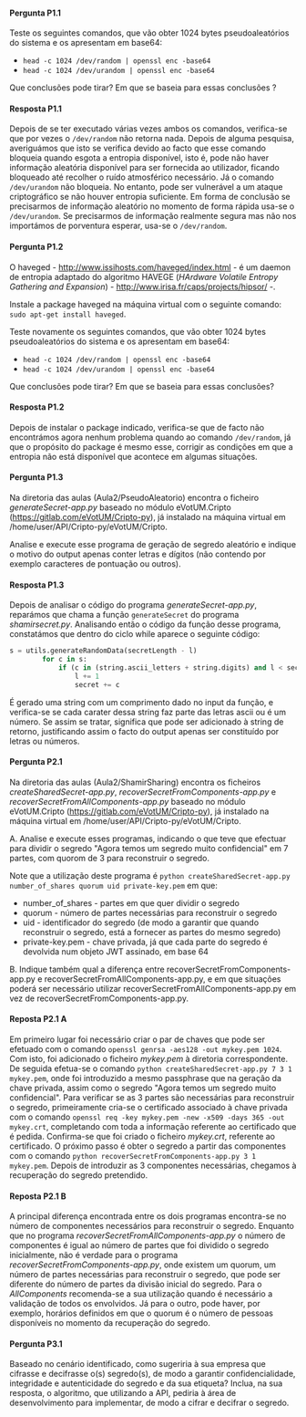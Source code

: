 #### Pergunta P1.1

Teste os seguintes comandos, que vão obter 1024 bytes pseudoaleatórios do sistema e os apresentam em base64:

- `head -c 1024 /dev/random | openssl enc -base64`
- `head -c 1024 /dev/urandom | openssl enc -base64`

Que conclusões pode tirar? Em que se baseia para essas conclusões ?

#### Resposta P1.1

Depois de se ter executado várias vezes ambos os comandos, verifica-se que por vezes o `/dev/random` não retorna nada. Depois de alguma pesquisa, averiguámos que isto se verifica devido ao facto que esse comando bloqueia quando esgota a entropia disponível, isto é, pode não haver informação aleatória disponível para ser fornecida ao utilizador, ficando bloqueado até recolher o ruído atmosférico necessário. Já o comando `/dev/urandom` não bloqueia. No entanto, pode ser vulnerável a um ataque criptográfico se não houver entropia suficiente. Em forma de conclusão se precisarmos de informação aleatório no momento de forma rápida usa-se o `/dev/urandom`. Se precisarmos de informação realmente segura mas não nos importámos de porventura esperar, usa-se o `/dev/random`.

#### Pergunta P1.2

O haveged - <http://www.issihosts.com/haveged/index.html> - é um daemon de entropia adaptado do algoritmo HAVEGE (_HArdware Volatile Entropy Gathering and Expansion_) - <http://www.irisa.fr/caps/projects/hipsor/> -.

Instale a package haveged na máquina virtual com o seguinte comando: `sudo apt-get install haveged`.

Teste novamente os seguintes comandos, que vão obter 1024 bytes pseudoaleatórios do sistema e os apresentam em base64:

- `head -c 1024 /dev/random | openssl enc -base64`
- `head -c 1024 /dev/urandom | openssl enc -base64`

Que conclusões pode tirar? Em que se baseia para essas conclusões?

#### Resposta P1.2

Depois de instalar o package indicado, verifica-se que de facto não encontrámos agora nenhum problema quando ao comando `/dev/random`, já que o propósito do package é mesmo esse, corrigir as condições em que a entropia não está disponível que acontece em algumas situações.

#### Pergunta P1.3

Na diretoria das aulas (Aula2/PseudoAleatorio) encontra o ficheiro *generateSecret-app.py* baseado no módulo eVotUM.Cripto (https://gitlab.com/eVotUM/Cripto-py), já instalado na máquina virtual em /home/user/API/Cripto-py/eVotUM/Cripto.

Analise e execute esse programa de geração de segredo aleatório e indique o motivo do output apenas conter letras e dígitos (não contendo por exemplo caracteres de pontuação ou outros).

#### Resposta P1.3

Depois de analisar o código do programa *generateSecret-app.py*, reparámos que chama a função `generateSecret` do programa *shamirsecret.py*. Analisando então o código da função desse programa, constatámos que dentro do ciclo while aparece o seguinte código:
```python
s = utils.generateRandomData(secretLength - l)
        for c in s:
            if (c in (string.ascii_letters + string.digits) and l < secretLength): # printable character
                l += 1
                secret += c
```
É gerado uma string com um comprimento dado no input da função, e verifica-se se cada carater dessa string faz parte das letras ascii ou é um número. Se assim se tratar, significa que pode ser adicionado à string de retorno, justificando assim o facto do output apenas ser constituído por letras ou números.


#### Pergunta P2.1

Na diretoria das aulas (Aula2/ShamirSharing) encontra os ficheiros *createSharedSecret-app.py*, *recoverSecretFromComponents-app.py* e *recoverSecretFromAllComponents-app.py* baseado no módulo eVotUM.Cripto (https://gitlab.com/eVotUM/Cripto-py), já instalado na máquina virtual em /home/user/API/Cripto-py/eVotUM/Cripto.

A. Analise e execute esses programas, indicando o que teve que efectuar para dividir o segredo "Agora temos um segredo muito confidencial" em 7 partes, com quorom de 3 para reconstruir o segredo.

Note que a utilização deste programa é ``python createSharedSecret-app.py number_of_shares quorum uid private-key.pem`` em que:
+ number_of_shares - partes em que quer dividir o segredo
+ quorum - número de partes necessárias para reconstruir o segredo
+ uid - identificador do segredo (de modo a garantir que quando reconstruir o segredo, está a fornecer as partes do mesmo segredo)
+ private-key.pem - chave privada, já que cada parte do segredo é devolvida num objeto JWT assinado, em base 64

B. Indique também qual a diferença entre recoverSecretFromComponents-app.py e recoverSecretFromAllComponents-app.py, e em que situações poderá ser necessário utilizar recoverSecretFromAllComponents-app.py em vez de recoverSecretFromComponents-app.py.

#### Reposta P2.1 A

Em primeiro lugar foi necessário criar o par de chaves que pode ser efetuado com o comando `openssl genrsa -aes128 -out mykey.pem 1024`. Com isto, foi adicionado o ficheiro *mykey.pem* à diretoria correspondente. De seguida efetua-se o comando ``python createSharedSecret-app.py 7 3 1 mykey.pem``, onde foi introduzido a mesmo passphrase que na geração da chave privada, assim como o segredo "Agora temos um segredo muito confidencial". 
Para verificar se as 3 partes são necessárias para reconstruir o segredo, primeiramente cria-se o certificado associado à chave privada com o comando `openssl req -key mykey.pem -new -x509 -days 365 -out mykey.crt`, completando com toda a informação referente ao certificado que é pedida. Confirma-se que foi criado o ficheiro *mykey.crt*, referente ao certificado.
O próximo passo é obter o segredo a partir das componentes com o comando `python recoverSecretFromComponents-app.py 3 1 mykey.pem`. Depois de introduzir as 3 componentes necessárias, chegamos à recuperação do segredo pretendido.

#### Reposta P2.1 B

A principal diferença encontrada entre os dois programas encontra-se no número de componentes necessários para reconstruir o segredo.
Enquanto que no programa *recoverSecretFromAllComponents-app.py* o número de componentes é igual ao número de partes que foi dividido o segredo inicialmente, não é verdade para o programa *recoverSecretFromComponents-app.py*, onde existem um quorum, um número de partes necessárias para reconstruir o segredo, que pode ser diferente do número de partes da divisão inicial do segredo.
Para o *AllComponents* recomenda-se a sua utilização quando é necessário a validação de todos os envolvidos. Já para o outro, pode haver, por exemplo, horários definidos em que o quorum é o número de pessoas disponíveis no momento da recuperação do segredo.


#### Pergunta P3.1
Baseado no cenário identificado, como sugeriria à sua empresa que cifrasse e decifrasse o(s) segredo(s), de modo a garantir confidencialidade, integridade e autenticidade do segredo e da sua etiqueta? Inclua, na sua resposta, o algoritmo, que utilizando a API, pediria à área de desenvolvimento para implementar, de modo a cifrar e decifrar o segredo.


